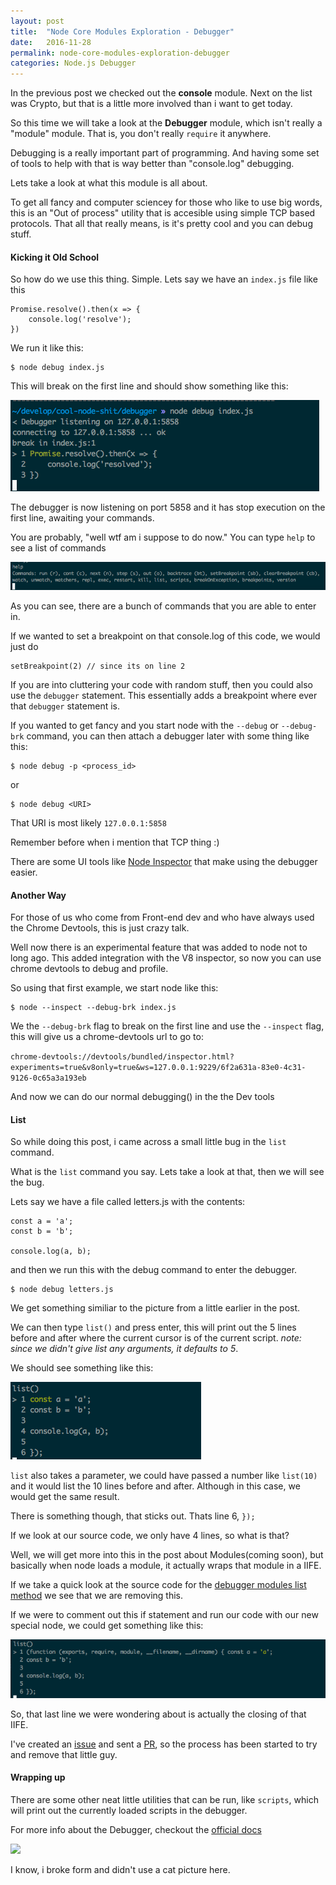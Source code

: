 ```yaml
---
layout: post
title:  "Node Core Modules Exploration - Debugger"
date:   2016-11-28
permalink: node-core-modules-exploration-debugger
categories: Node.js Debugger 
---
```


In the previous post we checked out the **console** module.  Next on the list was Crypto, but that is a little more involved than i want to get today.

So this time we will take a look at the **Debugger** module, which isn't really a "module" module.  That is, you don't really `require` it anywhere.

Debugging is a really important part of programming.  And having some set of tools to help with that is way better than "console.log" debugging.

Lets take a look at what this module is all about.

To get all fancy and computer sciencey for those who like to use big words, this is an "Out of process" utility that is accesible using simple TCP based protocols.  That all that really means, is it's pretty cool and you can debug stuff.

#### Kicking it Old School

So how do we use this thing.  Simple. Lets say we have an `index.js` file like this

	Promise.resolve().then(x => {
    	console.log('resolve');
    })

We run it like this:

	$ node debug index.js
    
    
This will break on the first line and should show something like this:

![](/content/images/2016/Nov/Screen_Shot_2016_11_23_at_9_38_14_AM.png)

The debugger is now listening on port 5858 and it has stop execution on the first line,  awaiting your commands.

You are probably, "well wtf am i suppose to do now."   You can type `help` to see a list of commands

![](/content/images/2016/Nov/Screen_Shot_2016_11_23_at_9_40_15_AM.png)

As you can see,  there are a bunch of commands that you are able to enter in.  


If we wanted to set a breakpoint on that console.log of this code, we would just do

	setBreakpoint(2) // since its on line 2
    

If you are into cluttering your code with random stuff, then you could also use the `debugger` statement.  This essentially adds a breakpoint where ever that `debugger` statement is.


If you wanted to get fancy and you start node with the `--debug` or `--debug-brk` command, you can then attach a debugger later with some thing like this:

	$ node debug -p <process_id>
    
or 

	$ node debug <URI>
    
That URI is most likely `127.0.0.1:5858`

Remember before when i mention that TCP thing :)



There are some UI tools like [Node Inspector](https://github.com/node-inspector/node-inspector) that make using the debugger easier.

#### Another Way

For those of us who come from Front-end dev and who have always used the Chrome Devtools, this is just crazy talk.  

Well now there is an experimental feature that was added to node not to long ago.  This added integration with the V8 inspector, so now you can use chrome devtools to debug and profile.  

So using that first example, we start node like this:

	$ node --inspect --debug-brk index.js
    
We the `--debug-brk` flag to break on the first line and use the `--inspect` flag, this will give us a chrome-devtools url to go to:

`chrome-devtools://devtools/bundled/inspector.html?experiments=true&v8only=true&ws=127.0.0.1:9229/6f2a631a-83e0-4c31-9126-0c65a3a193eb`

And now we can do our normal debugging() in the the Dev tools


#### List

So while doing this post, i came across a small little bug in the `list` command.

What is the `list` command you say.  Lets take a look at that, then we will see the bug.

Lets say we have a file called letters.js with the contents:

	const a = 'a';
    const b = 'b';
    
    console.log(a, b);
    
and then we run this with the debug command to enter the debugger.

	$ node debug letters.js
    


We get something similiar to the picture from a little earlier in the post.

We can then type `list()` and press enter, this will print out the 5 lines before and after where the current cursor is of the current script.  _note: since we didn't give list any arguments, it defaults to 5_.


We should see something like this:

![](/content/images/2016/Nov/Screen_Shot_2016_11_28_at_3_44_16_PM.png)

`list` also takes a parameter, we could have passed a number like `list(10)` and it would list the 10 lines before and after.  Although in this case,  we would get the same result.

There is something though,  that sticks out.  Thats line 6,  `});`

If we look at our source code, we only have 4 lines, so what is that?

Well, we will get more into this in the post about Modules(coming soon), but basically when node loads a module, it actually wraps that module in a IIFE.  

If we take a quick look at the source code for the [debugger modules list method](https://github.com/nodejs/node/blob/c1aa949064892dbe693750686c06f4ad5673e577/lib/_debugger.js#L1107) we see that we are removing this.

If we were to comment out this if statement and run our code with our new special node, we could get something like this:

![](/content/images/2016/Nov/Screen_Shot_2016_11_28_at_4_01_16_PM.png)

So, that last line we were wondering about is actually the closing of that IIFE.  

I've created an [issue](https://github.com/nodejs/node/issues/9768) and sent a [PR](https://github.com/nodejs/node/pull/9773), so the process has been started to try and remove that little guy.  


#### Wrapping up

There are some other neat little utilities that can be run, like `scripts`, which will print out the currently loaded scripts in the debugger.

For more info about the Debugger, checkout the [official docs](https://nodejs.org/dist/latest-v6.x/docs/api/debugger.html)  


![](https://s-media-cache-ak0.pinimg.com/564x/0c/2c/8f/0c2c8f16c9f43bff0747d58753462480.jpg)


I know, i broke form and didn't use a cat picture here.  
